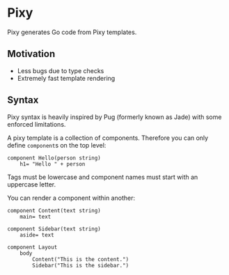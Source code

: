 # Pixy
Pixy generates Go code from Pixy templates.

## Motivation
* Less bugs due to type checks
* Extremely fast template rendering

## Syntax
Pixy syntax is heavily inspired by Pug (formerly known as Jade) with some enforced limitations.

A pixy template is a collection of components. Therefore you can only define `component`s on the top level:

```jade
component Hello(person string)
	h1= "Hello " + person
```

Tags must be lowercase and component names must start with an uppercase letter.

You can render a component within another:

```jade
component Content(text string)
	main= text

component Sidebar(text string)
	aside= text

component Layout
	body
		Content("This is the content.")
		Sidebar("This is the sidebar.")
```